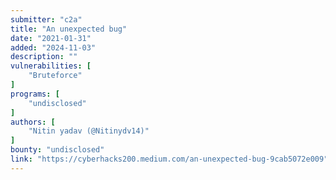 ```yaml
---
submitter: "c2a"
title: "An unexpected bug"
date: "2021-01-31"
added: "2024-11-03"
description: ""
vulnerabilities: [
    "Bruteforce"
]
programs: [
    "undisclosed"
]
authors: [
    "Nitin yadav (@Nitinydv14)"
]
bounty: "undisclosed"
link: "https://cyberhacks200.medium.com/an-unexpected-bug-9cab5072e009"
---
```




